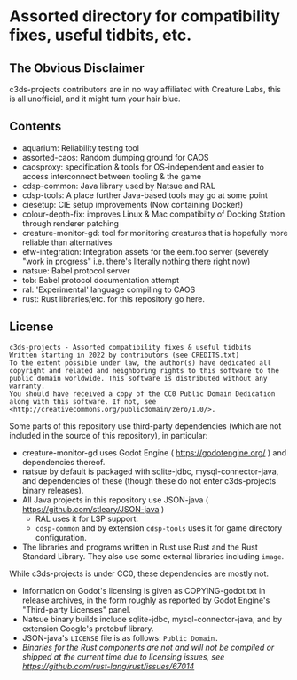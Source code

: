 # Assorted directory for compatibility fixes, useful tidbits, etc.

## The Obvious Disclaimer

c3ds-projects contributors are in no way affiliated with Creature Labs, this is all unofficial, and it might turn your hair blue.

## Contents

+ aquarium: Reliability testing tool
+ assorted-caos: Random dumping ground for CAOS
+ caosproxy: specification & tools for OS-independent and easier to access interconnect between tooling & the game
+ cdsp-common: Java library used by Natsue and RAL
+ cdsp-tools: A place further Java-based tools may go at some point
+ ciesetup: CIE setup improvements (Now containing Docker!)
+ colour-depth-fix: improves Linux & Mac compatibilty of Docking Station through renderer patching
+ creature-monitor-gd: tool for monitoring creatures that is hopefully more reliable than alternatives
+ efw-integration: Integration assets for the eem.foo server (severely "work in progress" i.e. there's literally nothing there right now)
+ natsue: Babel protocol server
+ tob: Babel protocol documentation attempt
+ ral: 'Experimental' language compiling to CAOS
+ rust: Rust libraries/etc. for this repository go here.

## License

	c3ds-projects - Assorted compatibility fixes & useful tidbits
	Written starting in 2022 by contributors (see CREDITS.txt)
	To the extent possible under law, the author(s) have dedicated all copyright and related and neighboring rights to this software to the public domain worldwide. This software is distributed without any warranty.
	You should have received a copy of the CC0 Public Domain Dedication along with this software. If not, see <http://creativecommons.org/publicdomain/zero/1.0/>.

Some parts of this repository use third-party dependencies (which are not included in the source of this repository), in particular:

+ creature-monitor-gd uses Godot Engine ( https://godotengine.org/ ) and dependencies thereof.
+ natsue by default is packaged with sqlite-jdbc, mysql-connector-java, and dependencies of these (though these do not enter c3ds-projects binary releases).
+ All Java projects in this repository use JSON-java ( https://github.com/stleary/JSON-java )
	* RAL uses it for LSP support.
	* `cdsp-common` and by extension `cdsp-tools` uses it for game directory configuration.
+ The libraries and programs written in Rust use Rust and the Rust Standard Library. They also use some external libraries including `image`.

While c3ds-projects is under CC0, these dependencies are mostly not.

+ Information on Godot's licensing is given as COPYING-godot.txt in release archives, in the form roughly as reported by Godot Engine's "Third-party Licenses" panel.
+ Natsue binary builds include sqlite-jdbc, mysql-connector-java, and by extension Google's protobuf library.
+ JSON-java's `LICENSE` file is as follows: `Public Domain.`
+ _Binaries for the Rust components are not and will not be compiled or shipped at the current time due to licensing issues, see <https://github.com/rust-lang/rust/issues/67014>_
